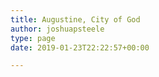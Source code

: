```yaml
---
title: Augustine, City of God
author: joshuapsteele
type: page
date: 2019-01-23T22:22:57+00:00

---
```

